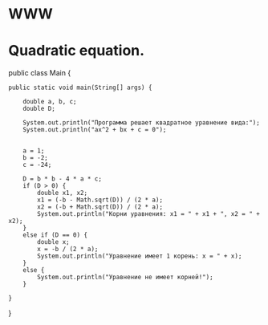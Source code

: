# WWW
# Quadratic equation.


public class Main {

    public static void main(String[] args) {

        double a, b, c;
        double D;

        System.out.println("Программа решает квадратное уравнение вида:");
        System.out.println("ax^2 + bx + c = 0");


        a = 1;
        b = -2;
        c = -24;

        D = b * b - 4 * a * c;
        if (D > 0) {
            double x1, x2;
            x1 = (-b - Math.sqrt(D)) / (2 * a);
            x2 = (-b + Math.sqrt(D)) / (2 * a);
            System.out.println("Корни уравнения: x1 = " + x1 + ", x2 = " + x2);
        }
        else if (D == 0) {
            double x;
            x = -b / (2 * a);
            System.out.println("Уравнение имеет 1 корень: x = " + x);
        }
        else {
            System.out.println("Уравнение не имеет корней!");
        }

    }
}

